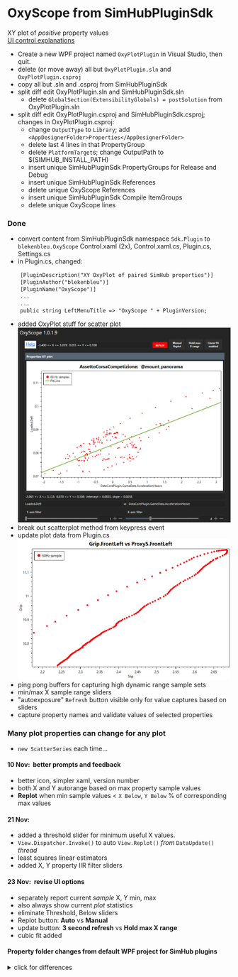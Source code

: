 # OxyScope from SimHubPluginSdk
XY plot of *positive* property values  
[UI control explanations](https://blekenbleu.github.io/SimHub/oxyhelp.htm)  
- Create a new WPF project named `OxyPlotPlugin` in Visual Studio, then quit.  
- delete (or move away) all but `OxyPlotPlugin.sln` and `OxyPlotPlugin.csproj`  
- copy all but .sln and .csproj from SimHubPluginSdk
- split diff edit OxyPlotPlugin.sln and SimHubPluginSdk.sln
	- delete `GlobalSection(ExtensibilityGlobals) = postSolution` from OxyPlotPlugin.sln
- split diff edit OxyPlotPlugin.csproj and SimHubPluginSdk.csproj; changes in OxyPlotPlugin.csproj:
	- change `OutputType` to `Library`; add `<AppDesignerFolder>Properties</AppDesignerFolder>`
	- delete last 4 lines in that PropertyGroup
	- delete `PlatformTarget`s; change OutputPath to $(SIMHUB_INSTALL_PATH)
	- insert unique SimHubPluginSdk PropertyGroups for Release and Debug
	- insert unique SimHubPluginSdk References
	- delete unique OxyScope References
	- insert unique SimHubPluginSdk Compile ItemGroups
	- delete unique OxyScope lines  

### Done
- convert content from SimHubPluginSdk namespace `Sdk.Plugin` to `blekenbleu.OxyScope`
	Control.xaml (2x), Control.xaml.cs, Plugin.cs, Settings.cs
- in Plugin.cs, changed:  
```
    [PluginDescription("XY OxyPlot of paired SimHub properties")]
    [PluginAuthor("blekenbleu")]
    [PluginName("OxyScope")]
	...
	...
	public string LeftMenuTitle => "OxyScope " + PluginVersion;
```
- added OxyPlot stuff for scatter plot  
	![](Doc/pasted.png)  
- break out scatterplot method from keypress event
- update plot data from Plugin.cs  
	![](Doc/proto.png)  
- ping pong buffers for capturing high dynamic range sample sets  
- min/max X sample range sliders
- "autoexposure" `Refresh` button visible only for value captures based on sliders
- capture property names and validate values of selected properties  

### Many plot properties can change for any plot
- `new ScatterSeries` each time...

#### 10 Nov:&nbsp; better prompts and feedback
- better icon, simpler xaml, version number
- both X and Y autorange based on max property sample values
- **Replot** when min sample values < `X Below`, `Y Below` % of corresponding max values
#### 21 Nov:
- added a threshold slider for minimum useful X values.
- `View.Dispatcher.Invoke()` to auto `View.Replot()` *from* `DataUpdate()` *thread*
- least squares linear estimators
- added X, Y property IIR filter sliders
#### 23 Nov:&nbsp; revise UI options
- separately report current *sample* X, Y min, max  
- also always show current *plot* statistics
- eliminate Threshold, Below sliders
- Replot button: **Auto** vs **Manual**
- update button: **3 second refresh** vs **Hold max X range**
- cubic fit added

#### Property folder changes from default WPF project for SimHub plugins
<details><summary>click for differences</summary>
<ul>
<li>delete <code>Settings.Designer.cs<code> and <code>Settings.settings</code>
<li>copy <code>DesignTimeResources.xaml</code>
<li>in AssemblyInfo.cs, replace NeutralResourcesLanguage assembly lines with SimHubPluginSdk's one-liner
<li>in Resources.Designer.cs, add 10 lines for sdkmenuicon
<li>in Resources.resx, add 4 lines for sdkmenuicon; force othe lines to match
</ul>
</details>
